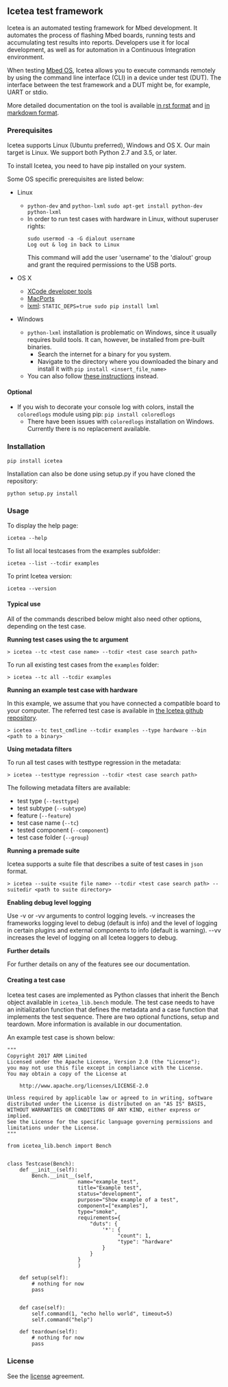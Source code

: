 ## Icetea test framework

Icetea is an automated testing framework for Mbed development.
It automates the process of flashing Mbed boards, running tests
and accumulating test results into reports.
Developers use it for local development, as well as for
automation in a Continuous Integration environment.

When testing [Mbed OS](https://www.mbed.com/en/platform/mbed-os/),
Icetea allows you to execute commands remotely by using
the command line interface (CLI) in a device under test (DUT).
The interface between the test framework and a DUT might be,
for example, UART or stdio.

More detailed documentation on the tool is available
[in rst format](https://github.com/ARMmbed/icetea/tree/master/doc-source)
and [in markdown format](https://github.com/ARMmbed/icetea/tree/master/doc).

### Prerequisites
Icetea supports Linux (Ubuntu preferred), Windows and OS X. Our main target is Linux.
We support both Python 2.7 and 3.5, or later.

To install Icetea, you need to have pip installed on your system.

Some OS specific prerequisites are listed below:

* Linux
    * `python-dev` and `python-lxml`
        `sudo apt-get install python-dev python-lxml`
    * In order to run test cases with hardware in Linux, without superuser rights:
        ```
        sudo usermod -a -G dialout username
        Log out & log in back to Linux
        ```
        This command will add the user 'username' to the 'dialout' group and
        grant the required permissions to the USB ports.
* OS X
    * [XCode developer tools](http://osxdaily.com/2014/02/12/install-command-line-tools-mac-os-x/)
    * [MacPorts](https://www.macports.org/install.php)
    * [lxml](http://lxml.de/installation.html#installation):
        `STATIC_DEPS=true sudo pip install lxml`

* Windows
    * `python-lxml` installation is problematic on Windows, since
    it usually requires build tools. It can, however, be installed
    from pre-built binaries.
        * Search the internet for a binary for you system.
        * Navigate to the directory where you downloaded the
        binary and install it with `pip install <insert_file_name>`
    * You can also follow [these instructions](http://lxml.de/installation.html#installation)
    instead.

#### Optional

* If you wish to decorate your console log with colors, install the `coloredlogs` module using pip: `pip install coloredlogs`
    * There have been issues with `coloredlogs` installation on Windows. Currently there is no replacement available.

### Installation

`pip install icetea`

Installation can also be done using setup.py if you have cloned the repository:

`python setup.py install`

### Usage

To display the help page:

`icetea --help`

To list all local testcases from the examples subfolder:

`icetea --list --tcdir examples`

To print Icetea version:

`icetea --version`

#### Typical use

All of the commands described below might also need other options,
depending on the test case.

**Running test cases using the tc argument**

`> icetea --tc <test case name> --tcdir <test case search path>`

To run all existing test cases from the `examples` folder:

`> icetea --tc all --tcdir examples`

**Running an example test case with hardware**

In this example, we assume that you have connected a compatible board to your computer.
The referred test case is available in [the Icetea github repository](https://github.com/ARMmbed/icetea/blob/master/examples/test_cmdline.py).

`> icetea --tc test_cmdline --tcdir examples --type hardware --bin <path to a binary>`

**Using metadata filters**

To run all test cases with testtype regression in the metadata:

`> icetea --testtype regression --tcdir <test case search path>`

The following metadata filters are available:
* test type (`--testtype`)
* test subtype (`--subtype`)
* feature (`--feature`)
* test case name (`--tc`)
* tested component (`--component`)
* test case folder (`--group`)

**Running a premade suite**

Icetea supports a suite file that describes a suite of test cases
in `json` format.

`> icetea --suite <suite file name> --tcdir <test case search path> --suitedir <path to suite directory>`

**Enabling debug level logging**

Use -v or -vv arguments to control logging levels. -v increases the frameworks logging level
to debug (default is info) and the level of logging in
certain plugins and external components to info (default is warning).
--vv increases the level of logging on all Icetea loggers to debug.

**Further details**

For further details on any of the features see our documentation.

#### Creating a test case
Icetea test cases are implemented as Python classes that inherit the Bench object available in `icetea_lib.bench` module.
The test case needs to have an initialization function that defines the metadata and a case function that implements the test sequence.
There are two optional functions, setup and teardown. More information is available in our documentation.

An example test case is shown below:

```
"""
Copyright 2017 ARM Limited
Licensed under the Apache License, Version 2.0 (the "License");
you may not use this file except in compliance with the License.
You may obtain a copy of the License at

    http://www.apache.org/licenses/LICENSE-2.0

Unless required by applicable law or agreed to in writing, software
distributed under the License is distributed on an "AS IS" BASIS,
WITHOUT WARRANTIES OR CONDITIONS OF ANY KIND, either express or implied.
See the License for the specific language governing permissions and
limitations under the License.
"""

from icetea_lib.bench import Bench


class Testcase(Bench):
    def __init__(self):
        Bench.__init__(self,
                       name="example_test",
                       title="Example test",
                       status="development",
                       purpose="Show example of a test",
                       component=["examples"],
                       type="smoke",
                       requirements={
                           "duts": {
                               '*': {
                                    "count": 1,
                                    "type": "hardware"
                               }
                           }
                       }
                       )

    def setup(self):
        # nothing for now
        pass


    def case(self):
        self.command(1, "echo hello world", timeout=5)
        self.command("help")

    def teardown(self):
        # nothing for now
        pass
```

### License
See the [license](https://github.com/ARMmbed/icetea/blob/master/LICENSE) agreement.
